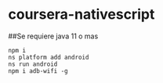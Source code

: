 # coursera-nativescript
##Se requiere java 11 o mas
 ```
 npm i
 ns platform add android
 ns run android
 npm i adb-wifi -g
 ```
